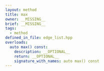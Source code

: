 ```yaml
---
layout: method
title: max
owner: __MISSING__
brief: __MISSING__
tags:
  - method
defined_in_file: edge_list.hpp
overloads:
  auto max() const:
    description: __OPTIONAL__
    return: __OPTIONAL__
    signature_with_names: auto max() const
---
```


